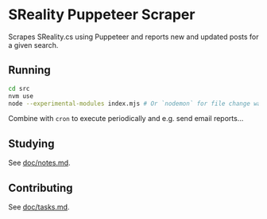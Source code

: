 # SReality Puppeteer Scraper

Scrapes SReality.cs using Puppeteer and reports new and updated posts for a given search.

## Running

```sh
cd src
nvm use
node --experimental-modules index.mjs # Or `nodemon` for file change watching
```

Combine with `cron` to execute periodically and e.g. send email reports…

## Studying

See [doc/notes.md](doc/notes.md).

## Contributing

See [doc/tasks.md](doc/tasks.md).
